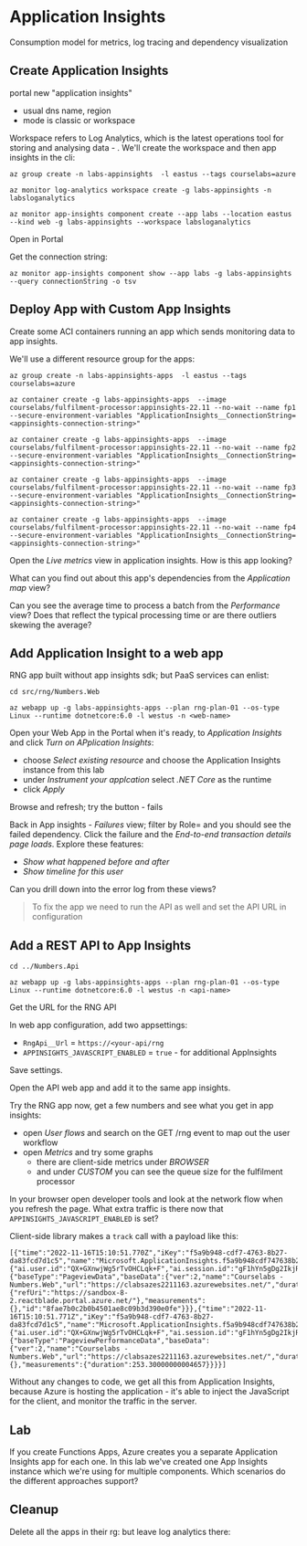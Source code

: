 # Application Insights

Consumption model for metrics, log tracing and dependency visualization

## Create Application Insights

portal new "application insights"

- usual dns name, region
- mode is classic or workspace

Workspace refers to Log Analytics, which is the latest operations tool for storing and analysing data - . We'll create the workspace and then app insights in the cli:

```
az group create -n labs-appinsights  -l eastus --tags courselabs=azure

az monitor log-analytics workspace create -g labs-appinsights -n labsloganalytics 

az monitor app-insights component create --app labs --location eastus --kind web -g labs-appinsights --workspace labsloganalytics
```

Open in Portal

Get the connection string:

```
az monitor app-insights component show --app labs -g labs-appinsights --query connectionString -o tsv
```

## Deploy App with Custom App Insights 

Create some ACI containers running an app which sends monitoring data to app insights.

We'll use a different resource group for the apps:

```
az group create -n labs-appinsights-apps  -l eastus --tags courselabs=azure
```


```
az container create -g labs-appinsights-apps  --image courselabs/fulfilment-processor:appinsights-22.11 --no-wait --name fp1 --secure-environment-variables "ApplicationInsights__ConnectionString=<appinsights-connection-string>"

az container create -g labs-appinsights-apps  --image courselabs/fulfilment-processor:appinsights-22.11 --no-wait --name fp2 --secure-environment-variables "ApplicationInsights__ConnectionString=<appinsights-connection-string>"

az container create -g labs-appinsights-apps  --image courselabs/fulfilment-processor:appinsights-22.11 --no-wait --name fp3 --secure-environment-variables "ApplicationInsights__ConnectionString=<appinsights-connection-string>"

az container create -g labs-appinsights-apps  --image courselabs/fulfilment-processor:appinsights-22.11 --no-wait --name fp4 --secure-environment-variables "ApplicationInsights__ConnectionString=<appinsights-connection-string>"
```

Open the _Live metrics_ view in application insights. How is this app looking?

What can you find out about this app's dependencies from the _Application map_ view?

Can you see the average time to process a batch from the _Performance_ view? Does that reflect the typical processing time or are there outliers skewing the average?

## Add Application Insight to a web app

RNG app built without app insights sdk; but PaaS services can enlist:

```
cd src/rng/Numbers.Web

az webapp up -g labs-appinsights-apps --plan rng-plan-01 --os-type Linux --runtime dotnetcore:6.0 -l westus -n <web-name>
```

Open your Web App in the Portal when it's ready, to _Application Insights_ and click _Turn on APplication Insights_:

- choose _Select existing resource_ and choose the Application Insights instance from this lab
- under _Instrument your applcation_ select _.NET Core_ as the runtime
- click _Apply_


Browse and refresh; try the button - fails


Back in App insights - _Failures_ view; filter by Role=<web-name> and you should see the failed dependency. Click the failure and the _End-to-end transaction details page loads_. Explore these features:

- _Show what happened before and after_
- _Show timeline for this user_

Can you drill down into the error log from these views?

> To fix the app we need to run the API as well and set the API URL in configuration


## Add a REST API to App Insights

```
cd ../Numbers.Api

az webapp up -g labs-appinsights-apps --plan rng-plan-01 --os-type Linux --runtime dotnetcore:6.0 -l westus -n <api-name>
```


Get the URL for the RNG API

In web app configuration, add two appsettings:

- `RngApi__Url` = `https://<your-api/rng`
- `APPINSIGHTS_JAVASCRIPT_ENABLED` = `true` - for additional AppInsights

Save settings. 

Open the API web app and add it to the same app insights.

Try the RNG app now, get a few numbers and see what you get in app insights:

- open _User flows_ and search on the GET /rng event to map out the user workflow
- open _Metrics_ and try some graphs 
    - there are client-side metrics under _BROWSER_ 
    - and under _CUSTOM_ you can see the queue size for the fulfilment processor

In your browser open developer tools and look at the network flow when you refresh the page. What extra traffic is there now that `APPINSIGHTS_JAVASCRIPT_ENABLED` is set?


>

Client-side library makes a `track` call with a payload like this:

```
[{"time":"2022-11-16T15:10:51.770Z","iKey":"f5a9b948-cdf7-4763-8b27-da83fcd7d1c5","name":"Microsoft.ApplicationInsights.f5a9b948cdf747638b27da83fcd7d1c5.Pageview","tags":{"ai.user.id":"QX+GXnwjWg5rTvOHCLqk+F","ai.session.id":"gF1hYn5gDg2IkjRq83Vz0w","ai.device.id":"browser","ai.device.type":"Browser","ai.operation.name":"/","ai.operation.id":"8fae7b0c2b0b4501ae8c09b3d390e0fe","ai.internal.sdkVersion":"javascript:2.8.9","ai.internal.snippet":"4","ai.internal.sdkSrc":"cdn2"},"data":{"baseType":"PageviewData","baseData":{"ver":2,"name":"Courselabs - Numbers.Web","url":"https://clabsazes2211163.azurewebsites.net/","duration":"00:00:00.253","properties":{"refUri":"https://sandbox-8-2.reactblade.portal.azure.net/"},"measurements":{},"id":"8fae7b0c2b0b4501ae8c09b3d390e0fe"}}},{"time":"2022-11-16T15:10:51.771Z","iKey":"f5a9b948-cdf7-4763-8b27-da83fcd7d1c5","name":"Microsoft.ApplicationInsights.f5a9b948cdf747638b27da83fcd7d1c5.PageviewPerformance","tags":{"ai.user.id":"QX+GXnwjWg5rTvOHCLqk+F","ai.session.id":"gF1hYn5gDg2IkjRq83Vz0w","ai.device.id":"browser","ai.device.type":"Browser","ai.operation.name":"/","ai.operation.id":"8fae7b0c2b0b4501ae8c09b3d390e0fe","ai.internal.sdkVersion":"javascript:2.8.9"},"data":{"baseType":"PageviewPerformanceData","baseData":{"ver":2,"name":"Courselabs - Numbers.Web","url":"https://clabsazes2211163.azurewebsites.net/","duration":"00:00:00.253","perfTotal":"00:00:00.253","networkConnect":"00:00:00.000","sentRequest":"00:00:00.189","receivedResponse":"00:00:00.001","domProcessing":"00:00:00.063","properties":{},"measurements":{"duration":253.30000000004657}}}}]
```

Without any changes to code, we get all this from Application Insights, because Azure is hosting the application - it's able to inject the JavaScript for the client, and monitor the traffic in the server.


## Lab

If you create Functions Apps, Azure creates you a separate Application Insights app for each one. In this lab we've created one App Insights instance which we're using for multiple components. Which scenarios do the different approaches support?


## Cleanup 

Delete all the apps in their rg: but leave log analytics there:

```

```